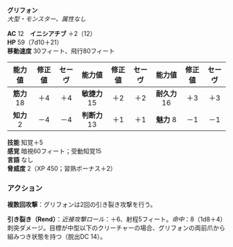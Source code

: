 **グリフォン**  
*大型・モンスター、属性なし*

**AC** 12　**イニシアチブ** ＋2（12）  
**HP** 59（7d10＋21）  
**移動速度** 30フィート、飛行80フィート

| 能力値 | 修正値 | セーヴ | 能力値 | 修正値 | セーヴ | 能力値 | 修正値 | セーヴ |
|:---:|:---:|:---:|:---:|:---:|:---:|:---:|:---:|:---:|
| **筋力** 18 | ＋4 | ＋4 | **敏捷力** 15 | ＋2 | ＋2 | **耐久力** 16 | ＋3 | ＋3 |
| **知力** 2 | －4 | －4 | **判断力** 13 | ＋1 | ＋1 | **魅力** 8 | －1 | －1 |

**技能** 知覚＋5  
**感覚** 暗視60フィート；受動知覚15  
**言語** なし  
**脅威度** 2（XP 450；習熟ボーナス＋2）

### アクション
**複数回攻撃**：グリフォンは2回の引き裂き攻撃を行う。

**引き裂き（Rend）**：*近接攻撃ロール*：＋6、射程5フィート。*命中*：8（1d8＋4）刺突ダメージ。目標が中型以下のクリーチャーの場合、グリフォンの両前爪から組みつき状態を持つ（脱出DC 14）。